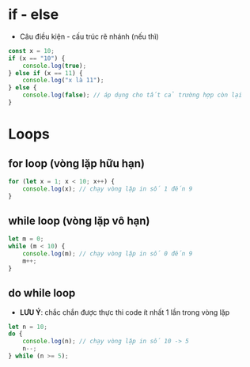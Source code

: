 # if - else
- Câu điều kiện - cấu trúc rẽ nhánh (nếu thì)
```js
const x = 10;
if (x == "10") {
    console.log(true);
} else if (x == 11) {
    console.log("x là 11");
} else {
    console.log(false); // áp dụng cho tất cả trường hợp còn lại
}
```

# Loops
## for loop (vòng lặp hữu hạn)
```js
for (let x = 1; x < 10; x++) {
    console.log(x); // chạy vòng lặp in số 1 đến 9
}
```
## while loop (vòng lặp vô hạn)
```js
let m = 0;
while (m < 10) {
    console.log(m); // chạy vòng lặp in số 0 đến 9
    m++;
}
```
## do while loop
- **LƯU Ý**: chắc chắn được thực thi code ít nhất 1 lần trong vòng lặp
```js
let n = 10;
do {
    console.log(n); // chạy vòng lặp in số 10 -> 5
    n--;
} while (n >= 5);
```